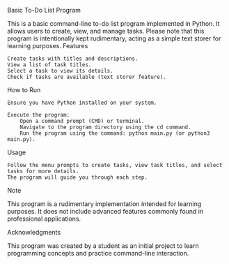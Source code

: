 Basic To-Do List Program

This is a basic command-line to-do list program implemented in Python. It allows users to create, view, and manage tasks. Please note that this program is intentionally kept rudimentary, acting as a simple text storer for learning purposes.
Features

    Create tasks with titles and descriptions.
    View a list of task titles.
    Select a task to view its details.
    Check if tasks are available (text storer feature).

How to Run

    Ensure you have Python installed on your system.

    Execute the program:
        Open a command prompt (CMD) or terminal.
        Navigate to the program directory using the cd command.
        Run the program using the command: python main.py (or python3 main.py).

Usage

    Follow the menu prompts to create tasks, view task titles, and select tasks for more details.
    The program will guide you through each step.

Note

This program is a rudimentary implementation intended for learning purposes. It does not include advanced features commonly found in professional applications.

Acknowledgments

This program was created by a student as an initial project to learn programming concepts and practice command-line interaction.
